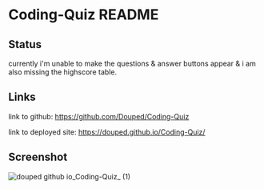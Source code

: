 # Coding-Quiz README
## Status
currently i'm unable to make the questions & answer buttons appear & i am also missing the highscore table.

## Links
link to github:
https://github.com/Douped/Coding-Quiz

link to deployed site:
https://douped.github.io/Coding-Quiz/

## Screenshot
![douped github io_Coding-Quiz_ (1)](https://github.com/Douped/Coding-Quiz/assets/44848217/cc6e66ab-13d4-4a55-8091-b6e8f3f5bf83)



